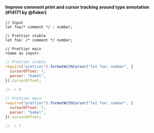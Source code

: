 #### Improve comment print and cursor tracking around type annotation (#14171 by @fisker)

<!-- prettier-ignore -->
```tsx
// Input
let foo/* comment */ : number;

// Prettier stable
let foo: /* comment */ number;

// Prettier main
<Same as input>
```

<!-- prettier-ignore -->
```js
// Prettier stable
require("prettier").formatWithCursor("let foo: number", {
  cursorOffset: 7,
  parser: "babel",
}).cursorOffset;

// -> 9

// Prettier main
require("prettier").formatWithCursor("let foo: number", {
  cursorOffset: 7,
  parser: "babel",
}).cursorOffset;

// -> 7
```
